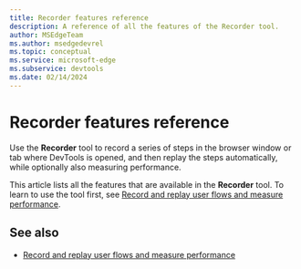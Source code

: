 ```yaml
---
title: Recorder features reference
description: A reference of all the features of the Recorder tool.
author: MSEdgeTeam
ms.author: msedgedevrel
ms.topic: conceptual
ms.service: microsoft-edge
ms.subservice: devtools
ms.date: 02/14/2024
---
```

# Recorder features reference

Use the **Recorder** tool to record a series of steps in the browser window or tab where DevTools is opened, and then replay the steps automatically, while optionally also measuring performance.

This article lists all the features that are available in the **Recorder** tool. To learn to use the tool first, see [Record and replay user flows and measure performance](./index.md).

<!-- 
Create recordings
Replay recordings
  from list of recordings
  from a recording
  run slower
Measure performance
Show code
Edit recordings
  Add steps
  Edit steps
  Delete steps
Pause recording with step breakpoint
  Resume recording
  Run one step
Delete recordings
Export recordings
Import recordings
Export with custom extensions
-->

<!-- ====================================================================== -->
## 


<!-- ------------------------------ -->
#### 


<!-- ====================================================================== -->
## See also

* [Record and replay user flows and measure performance](./index.md)
